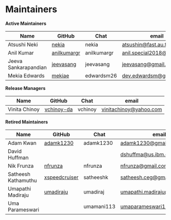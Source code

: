 
<!-- (SPDX-License-Identifier: Apache-2.0) -->

Maintainers
===========

**Active Maintainers**

| Name | GitHub | Chat | email
|------|--------|------|----------------------
| Atsushi Neki | [nekia][nekia] | nekia | <atsushin@fast.au.fujitsu.com>
| Anil Kumar | [anilkumargr][anilkumargr] | anilkumargr | <anil.special2018@gmail.com>
| Jeeva Sankarapandian | [jeevasang][jeevasang] | jeevasang | <jeevasang@gmail.com>
| Mekia Edwards | [mekiae] | edwardsm26 | <dev.edwardsm@gmail.com>

**Release Managers**

| Name | GitHub | Chat | email
|------|--------|------|----------------------
| Vinita Chinoy | [vchinoy-da][vchinoy-da] | vchinoy | <vinitachinoy@yahoo.com>

**Retired Maintainers**

| Name | GitHub | Chat | email
|------|--------|------|----------------------
| Adam Kwan | [adamk1230][adamk1230] | adamk1230 | <adamk1230@gmail.com>
| David Huffman |  |  | <dshuffma@us.ibm.com>
| Nik Frunza | [nfrunza][nfrunza] | nfrunza | <nfrunza@gmail.com>
| Satheesh Kathamuthu | [xspeedcruiser][xspeedcruiser] |satheeshk | <satheesh.ceg@gmail.com>
| Umapathi Madiraju | [umadiraju][umadiraju] | umadiraj | <umapathi.madiraju@gmail.com>
| Uma Parameswari |  | umamani113 | <umaparameswari11@gmail.com>

[nekia]: https://github.com/nekia
[jeevasang]: https://github.com/jeevasang
[vchinoy-da]: https://github.com/vchinoy-da
[adamk1230]: https://github.com/adamk1230
[nfrunza]: https://github.com/nfrunza
[xspeedcruiser]: https://github.com/xspeedcruiser
[umadiraju]: https://github.com/umadiraju
[mekiae]: https://github.com/mekiae
[anilkumargr]: https://github.com/anilspecial
